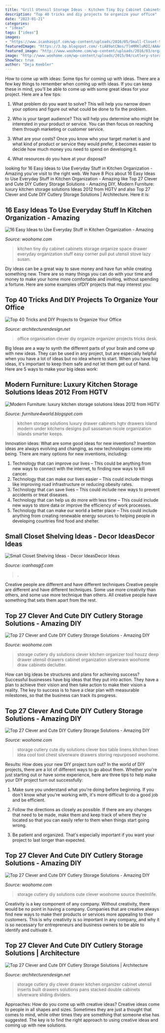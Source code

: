```yaml
---
title: "Grill Utensil Storage Ideas - Kitchen Tiny Diy Cabinet Cabinets Storage Organize Space Drawer Everyday Organization Stuff Easy Corner Pull Put Utensil Stove Lazy Susan"
description: "Top 40 tricks and diy projects to organize your office"
date: "2023-01-21"
categories:
- "ideas"
tags: ["ideas"]
images:
- "https://www.icanhasgif.com/wp-content/uploads/2016/05/Small-Closet-Shelving-Ideas.jpg"
featuredImage: "https://3.bp.blogspot.com/-tiA89atCNos/TlmMRKluRDI/AAAAAAAAGiU/qNuZX6XOtbY/s1600/luxury-kitchen-storage-solutions-ideas-2012-3.jpg"
featured_image: "http://www.woohome.com/wp-content/uploads/2016/03/organize-tiny-kitchen-8_2.jpg"
image: "http://www.woohome.com/wp-content/uploads/2015/04/cutlery-storage-ideas-woohome-13.jpg"
ShowToc: true
author: "Deja Keebler"
---
```



How to come up with ideas: Some tips for coming up with ideas.
There are a few key things to remember when coming up with ideas. If you can keep these in mind, you’ll be able to come up with some great ideas for your project. Here are a few tips:
1. What problem do you want to solve? This will help you narrow down your options and figure out what could be done to fix the problem.

2. Who is your target audience? This will help you determine who might be interested in your product or service. You can then focus on reaching them through marketing or customer service.

3. What are your costs? Once you know who your target market is and what kind of product or service they would prefer, it becomes easier to decide how much money you need to spend on developing it.

4. What resources do you have at your disposal?

	

		
looking for 16 Easy Ideas to Use Everyday Stuff in Kitchen Organization - Amazing you've visit to the right web. We have 8 Pics about 16 Easy Ideas to Use Everyday Stuff in Kitchen Organization - Amazing like Top 27 Clever and Cute DIY Cutlery Storage Solutions - Amazing DIY, Modern Furniture: luxury kitchen storage solutions Ideas 2012 from HGTV and also Top 27 Clever and Cute DIY Cutlery Storage Solutions | Architecture. Here it is:
		
    
## 16 Easy Ideas To Use Everyday Stuff In Kitchen Organization - Amazing

<img loading=lazy src="http://www.woohome.com/wp-content/uploads/2016/03/organize-tiny-kitchen-8_2.jpg" onerror="this.onerror=null;this.src='https://tse3.mm.bing.net/th?id=OIP.3XHYFOaY4WSiRjPwL4IzhwHaJ4&amp;pid=15.1';" alt="16 Easy Ideas to Use Everyday Stuff in Kitchen Organization - Amazing">

_Source: woohome.com_

>kitchen tiny diy cabinet cabinets storage organize space drawer everyday organization stuff easy corner pull put utensil stove lazy susan. 

	

Diy ideas can be a great way to save money and have fun while creating something new. There are so many things you can do with your time and money to make your home more comfortable and inviting, without spending a fortune. Here are some examples ofDIY projects that may interest you: 

    
## Top 40 Tricks And DIY Projects To Organize Your Office

<img loading=lazy src="https://cdn.architecturendesign.net/wp-content/uploads/2014/11/clever-office-organisation-25.jpg" onerror="this.onerror=null;this.src='https://tse4.mm.bing.net/th?id=OIP.9PjsKAslajVWK1oyISRTFAHaLH&amp;pid=15.1';" alt="Top 40 Tricks and DIY Projects to Organize Your Office">

_Source: architecturendesign.net_

>office organisation clever diy organize organizer projects tricks desk. 

	

Big Ideas are a way to synth the different parts of your brain and come up with new ideas. They can be used in any project, but are especially helpful when you have a lot of ideas but no idea where to start. When you have big ideas, it's important to keep them safe and not let them get out of hand. Here are 5 ways to make your big ideas work: 

    
## Modern Furniture: Luxury Kitchen Storage Solutions Ideas 2012 From HGTV

<img loading=lazy src="https://3.bp.blogspot.com/-tiA89atCNos/TlmMRKluRDI/AAAAAAAAGiU/qNuZX6XOtbY/s1600/luxury-kitchen-storage-solutions-ideas-2012-3.jpg" onerror="this.onerror=null;this.src='https://tse1.mm.bing.net/th?id=OIP.7OF_FHta59IpuDTqV1HtFAHaJ3&amp;pid=15.1';" alt="Modern Furniture: luxury kitchen storage solutions Ideas 2012 from HGTV">

_Source: furniture4world.blogspot.com_

>kitchen storage solutions luxury drawer cabinets hgtv drawers island modern under kitchens designs pull sassaman nicole organization islands smarter keeps. 

	

Innovation ideas: What are some good ideas for new inventions?
Invention ideas are always evolving and changing, as new technologies come into being. There are many options for new inventions, including: 
1) Technology that can improve our lives – This could be anything from new ways to connect with the internet, to finding new ways to kill cancer. 
2) Technology that can make our lives easier – This could include things like improving road infrastructure or reducing obesity rates. 
3) Technology that can save lives – This could include new ways to prevent accidents or treat diseases. 
4) Technology that can help us do more with less time – This could include new ways to store data or improve the efficiency of work processes. 
5) Technology that can make our world a better place – This could include anything from creating renewable energy sources to helping people in developing countries find food and shelter.

    
## Small Closet Shelving Ideas - Decor IdeasDecor Ideas

<img loading=lazy src="https://www.icanhasgif.com/wp-content/uploads/2016/05/Small-Closet-Shelving-Ideas.jpg" onerror="this.onerror=null;this.src='https://tse1.mm.bing.net/th?id=OIP.ssqf6V2Ky-8n8i5wUo_ccAHaLI&amp;pid=15.1';" alt="Small Closet Shelving Ideas - Decor IdeasDecor Ideas">

_Source: icanhasgif.com_

>. 

	

Creative people are different and have different techniques
Creative people are different and have different techniques. Some use more creativity than others, and some use more technique than others. All creative people have something that sets them apart from the rest.

    
## Top 27 Clever And Cute DIY Cutlery Storage Solutions - Amazing DIY

<img loading=lazy src="http://www.woohome.com/wp-content/uploads/2015/04/cutlery-storage-ideas-woohome-13.jpg" onerror="this.onerror=null;this.src='https://tse1.mm.bing.net/th?id=OIP.J9QzUChzaSQNPq2LgMppbgHaLO&amp;pid=15.1';" alt="Top 27 Clever and Cute DIY Cutlery Storage Solutions - Amazing DIY">

_Source: woohome.com_

>storage cutlery diy solutions clever kitchen organizer tool houzz deep drawer utensil drawers cabinet organization silverware woohome draw cabinets declutter. 

	

How can big ideas be structures and plans for achieving success?
Successful businesses have big ideas that they put into action. They have a plan to achieve their vision and then take action to make their vision a reality. The key to success is to have a clear plan with measurable milestones, so that the business can track its progress.

    
## Top 27 Clever And Cute DIY Cutlery Storage Solutions - Amazing DIY

<img loading=lazy src="http://www.woohome.com/wp-content/uploads/2015/04/cutlery-storage-ideas-woohome-22.jpg" onerror="this.onerror=null;this.src='https://tse3.mm.bing.net/th?id=OIP.rZwzMKjcfj4ioYQp2NPKzwHaHa&amp;pid=15.1';" alt="Top 27 Clever and Cute DIY Cutlery Storage Solutions - Amazing DIY">

_Source: woohome.com_

>storage cutlery cute diy solutions clever box table linens kitchen linen idea cool tool chest silverware drawers storing repurposed woohome. 

	

Results: How does your new DIY project turn out?
In the world of DIY projects, there are a lot of different ways to go about them. Whether you're just starting out or have some experience, here are three tips to help make your DIY project turn out successfully:
1. Make sure you understand what you're doing before beginning. If you don't know what you're working with, it's more difficult to do a good job and be efficient.

2. Follow the directions as closely as possible. If there are any changes that need to be made, make them and keep track of where they're located so that you can easily refer to them when things start going wrong.

3. Be patient and organized. That's especially important if you want your project to last longer than expected.

    
## Top 27 Clever And Cute DIY Cutlery Storage Solutions - Amazing DIY

<img loading=lazy src="https://www.woohome.com/wp-content/uploads/2015/04/cutlery-storage-ideas-woohome-10.jpg" onerror="this.onerror=null;this.src='https://tse1.mm.bing.net/th?id=OIP.hfcdCQBuB_87HZRUakOANgHaJ4&amp;pid=15.1';" alt="Top 27 Clever and Cute DIY Cutlery Storage Solutions - Amazing DIY">

_Source: woohome.com_

>storage cutlery diy solutions cute clever woohome source theelmlife. 

	

Creativity is a key component of any company. Without creativity, there would be no point in having a company. Companies that are creative always find new ways to make their products or services more appealing to their customers. This is why creativity is so important in any company, and why it is so necessary for entrepreneurs and business owners to be able to identify and cultivate it.

    
## Top 27 Clever And Cute DIY Cutlery Storage Solutions | Architecture

<img loading=lazy src="http://cdn.architecturendesign.net/wp-content/uploads/2015/05/AD-Cutlery-Storage-Ideas-27.jpg" onerror="this.onerror=null;this.src='https://tse2.mm.bing.net/th?id=OIP.jDzmXkti9aO_75J-inObuwHaJ4&amp;pid=15.1';" alt="Top 27 Clever and Cute DIY Cutlery Storage Solutions | Architecture">

_Source: architecturendesign.net_

>storage cutlery diy clever drawer kitchen organizer cabinet utensil inserts built drawers solutions pans stacked double cabinets silverware sliding dividers. 

	

Approaches: How do you come up with creative ideas?
Creative ideas come to people in all shapes and sizes. Sometimes they are just a thought that comes to mind, while other times they are something that someone else has suggested. The key is to find the right approach to using creative ideas and coming up with new solutions.

